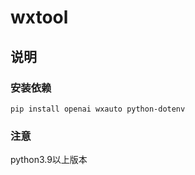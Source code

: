 # wxtool
## 说明

### 安装依赖

```shell
pip install openai wxauto python-dotenv
```

### 注意
python3.9以上版本